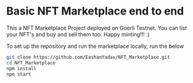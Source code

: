 # Basic NFT Marketplace end to end

This a NFT Marketplace Project deployed on Goerli Testnet. You can list your NFT's and buy and sell them too.
Happy minting!!! :)

To set up the repository and run the marketplace locally, run the below
```bash
git clone https://github.com/EashanYadav/NFT_Marketplace.git
cd NFT_Marketplace
npm install
npm start
```
